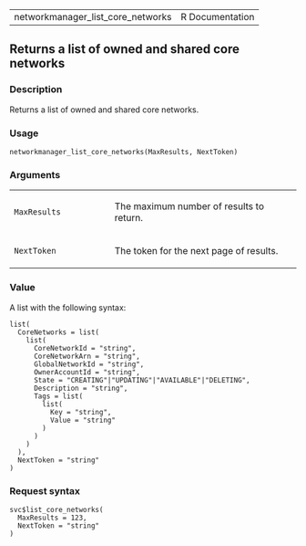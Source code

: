 <table style="width: 100%;">
<tbody>
<tr class="odd">
<td>networkmanager_list_core_networks</td>
<td style="text-align: right;">R Documentation</td>
</tr>
</tbody>
</table>

## Returns a list of owned and shared core networks

### Description

Returns a list of owned and shared core networks.

### Usage

    networkmanager_list_core_networks(MaxResults, NextToken)

### Arguments

<table>
<colgroup>
<col style="width: 35%" />
<col style="width: 65%" />
</colgroup>
<tbody>
<tr class="odd">
<td><code
id="networkmanager_list_core_networks_:_MaxResults">MaxResults</code></td>
<td><p>The maximum number of results to return.</p></td>
</tr>
<tr class="even">
<td><code
id="networkmanager_list_core_networks_:_NextToken">NextToken</code></td>
<td><p>The token for the next page of results.</p></td>
</tr>
</tbody>
</table>

### Value

A list with the following syntax:

    list(
      CoreNetworks = list(
        list(
          CoreNetworkId = "string",
          CoreNetworkArn = "string",
          GlobalNetworkId = "string",
          OwnerAccountId = "string",
          State = "CREATING"|"UPDATING"|"AVAILABLE"|"DELETING",
          Description = "string",
          Tags = list(
            list(
              Key = "string",
              Value = "string"
            )
          )
        )
      ),
      NextToken = "string"
    )

### Request syntax

    svc$list_core_networks(
      MaxResults = 123,
      NextToken = "string"
    )
